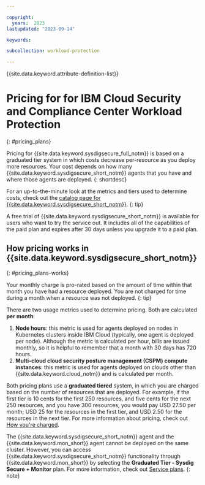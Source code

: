 ```yaml
---

copyright:
  years:  2023
lastupdated: "2023-09-14"

keywords:

subcollection: workload-protection

---
```


{{site.data.keyword.attribute-definition-list}}


# Pricing for for IBM Cloud Security and Compliance Center Workload Protection
{: #pricing_plans}

Pricing for {{site.data.keyword.sysdigsecure_full_notm}} is based on a graduated tier system in which costs decrease per-resource as you deploy more resources. Your cost depends on how many {{site.data.keyword.sysdigsecure_short_notm}} agents that you have and where those agents are deployed.
{: shortdesc}

For an up-to-the-minute look at the metrics and tiers used to determine costs, check out the [catalog page for {{site.data.keyword.sysdigsecure_short_notm}}](https://cloud.ibm.com/catalog/services/security-and-compliance-center-workload-protection).
{: tip}

A free trial of {{site.data.keyword.sysdigsecure_short_notm}} is available for users who want to try the service out. It includes all of the capabilities of the paid plan and expires after 30 days unless you upgrade it to a paid plan.

## How pricing works in {{site.data.keyword.sysdigsecure_short_notm}}
{: #pricing_plans-works}

Your monthly charge is pro-rated based on the amount of time within that month you have had a resource deployed. You are not charged for time during a month when a resource was not deployed.
{: tip}

There are two usage metrics used to determine pricing. Both are calculated **per month**:

1. **Node hours**: this metric is used for agents deployed on nodes in Kubernetes clusters inside IBM Cloud (typically, one agent is deployed per node). Although the metric is calculated per hour, bills are issued monthly, so it is helpful to remember that a month with 30 days has 720 hours.
2. **Multi-cloud cloud security posture management (CSPM) compute instances**: this metric is used for agents deployed on clouds other than {{site.data.keyword.cloud_notm}} and is calculated per month.

Both pricing plans use a **graduated tiered** system, in which you are charged based on the number of resources that are deployed. For example, if the first tier is 10 cents for the first 250 resources, and five cents for the next 250 resources, and you have 300 resources, you would pay USD 27.50 per month; USD 25 for the resources in the first tier, and USD 2.50 for the resources in the next tier. For more information about pricing, check out [How you're charged](/docs/billing-usage?topic=billing-usage-charges).

The {{site.data.keyword.sysdigsecure_short_notm}} agent and the {{site.data.keyword.mon_short}} agent cannot be deployed on the same cluster. However, you can access {{site.data.keyword.sysdigsecure_short_notm}} functionality through {{site.data.keyword.mon_short}} by selecting the **Graduated Tier - Sysdig Secure + Monitor** plan. For more information, check out [Service plans](/docs/monitoring?topic=monitoring-service_plans).
{: note}
